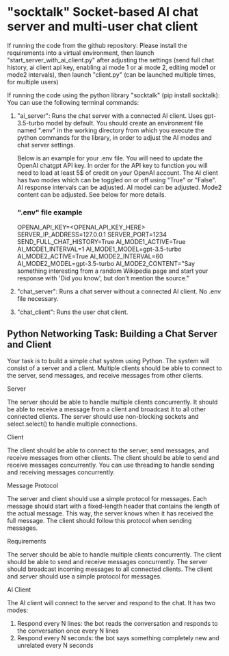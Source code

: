 # "socktalk" Socket-based AI chat server and multi-user chat client

If running the code from the github repository:
Please install the requirements into a virtual environment, then launch "start_server_with_ai_client.py" after adjusting the settings (send full chat history, ai client api key, enabling ai mode 1 or ai mode 2, editing mode1 or mode2 intervals), then launch "client.py" (can be launched multiple times, for multiple users)

If running the code using the python library "socktalk" (pip install socktalk):
You can use the following terminal commands:
1) "ai_server": Runs the chat server with a connected AI client. Uses gpt-3.5-turbo model by default.
    You should create an environment file named ".env" in the working directory from which you execute the python
    commands for the library, in order to adjust the AI modes and chat server settings.

    Below is an example for your .env file. You will need to update the OpenAI chatgpt API key. In order for the API key to function you will need to load at least 5$ of credit on your OpenAI account.
    The AI client has two modes which can be toggled on or off using "True" or "False". AI response intervals can be adjusted. AI model can be adjusted. Mode2 content can be adjusted. See below for more details.

    ### ".env" file example

    OPENAI_API_KEY=<OPENAI_API_KEY_HERE>
    SERVER_IP_ADDRESS=127.0.0.1
    SERVER_PORT=1234
    SEND_FULL_CHAT_HISTORY=True
    AI_MODE1_ACTIVE=True
    AI_MODE1_INTERVAL=1
    AI_MODE1_MODEL=gpt-3.5-turbo
    AI_MODE2_ACTIVE=True
    AI_MODE2_INTERVAL=60
    AI_MODE2_MODEL=gpt-3.5-turbo
    AI_MODE2_CONTENT="Say something interesting from a random Wikipedia page and start your response with 'Did you know', but don't mention the source."


2) "chat_server": Runs a chat server without a connected AI client. No .env file necessary.


3) "chat_client": Runs the user chat client.


## Python Networking Task: Building a Chat Server and Client

Your task is to build a simple chat system using Python. The system will consist of a server and a client. Multiple clients should be able to connect to the server, send messages, and receive messages from other clients.

Server

The server should be able to handle multiple clients concurrently. It should be able to receive a message from a client and broadcast it to all other connected clients. The server should use non-blocking sockets and select.select() to handle multiple connections.

Client

The client should be able to connect to the server, send messages, and receive messages from other clients. The client should be able to send and receive messages concurrently. You can use threading to handle sending and receiving messages concurrently.

Message Protocol

The server and client should use a simple protocol for messages. Each message should start with a fixed-length header that contains the length of the actual message. This way, the server knows when it has received the full message. The client should follow this protocol when sending messages.

Requirements

The server should be able to handle multiple clients concurrently.
The client should be able to send and receive messages concurrently.
The server should broadcast incoming messages to all connected clients.
The client and server should use a simple protocol for messages.

AI Client

The AI client will connect to the server and respond to the chat. It has two modes:
1. Respond every N lines: the bot reads the conversation and responds to the conversation once every N lines
2. ⁠Respond every N seconds: the bot says something completely new and unrelated every N seconds



